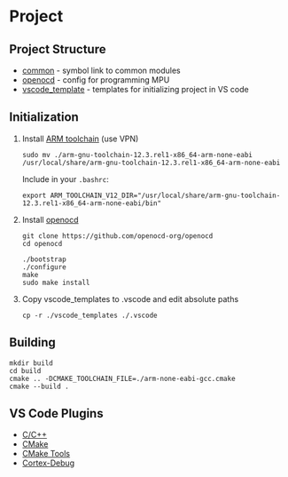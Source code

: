 # Project

## Project Structure 

- [common](common/) - symbol link to common modules
- [openocd](openocd/) - config for programming MPU
- [vscode_template](vscode_template/) - templates for initializing project in VS code


## Initialization

1. Install [ARM toolchain](https://developer.arm.com/downloads/-/arm-gnu-toolchain-downloads) (use VPN)

    ``` shell
    sudo mv ./arm-gnu-toolchain-12.3.rel1-x86_64-arm-none-eabi /usr/local/share/arm-gnu-toolchain-12.3.rel1-x86_64-arm-none-eabi
    ```
    Include in your `.bashrc`:
    ``` shell
    export ARM_TOOLCHAIN_V12_DIR="/usr/local/share/arm-gnu-toolchain-12.3.rel1-x86_64-arm-none-eabi/bin"
    ```

1. Install [openocd](https://github.com/openocd-org/openocd)

    ``` shell
    git clone https://github.com/openocd-org/openocd
    cd openocd

    ./bootstrap
    ./configure
    make
    sudo make install
    ```

1. Copy vscode_templates to .vscode and edit absolute paths

    ``` shell
    cp -r ./vscode_templates ./.vscode
    ```

## Building

``` shell
mkdir build
cd build
cmake .. -DCMAKE_TOOLCHAIN_FILE=./arm-none-eabi-gcc.cmake
cmake --build .
```

## VS Code Plugins

* [C/C++](https://marketplace.visualstudio.com/items?itemName=ms-vscode.cpptools)
* [CMake](https://marketplace.visualstudio.com/items?itemName=twxs.cmake)
* [CMake Tools](https://marketplace.visualstudio.com/items?itemName=ms-vscode.cmake-tools)
* [Cortex-Debug](https://marketplace.visualstudio.com/items?itemName=marus25.cortex-debug)
